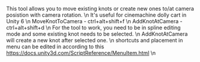 This tool allows you to move existing knots or create new ones to/at camera posistion with camera rotation. \n
It's useful for cinemachine dolly cart in Unity 6 \n
MoveKnotToCamera - ctrl+alt+shift+f \n
AddKnotAtCamera - ctrl+alt+shift+d \n
For the tool to work, you need to be in spline editing mode and some existing knot needs to be selected. \n
AddKnotAtCamera will create a new knot after selected one. \n
shortcuts and placement in menu can be edited in according to this https://docs.unity3d.com/ScriptReference/MenuItem.html \n

